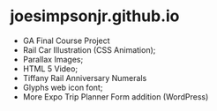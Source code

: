 # joesimpsonjr.github.io
* GA Final Course Project
 * Rail Car Illustration (CSS Animation);
 * Parallax Images;
 * HTML 5 Video;
* Tiffany Rail Anniversary Numerals
 * Glyphs web icon font; 
* More Expo Trip Planner Form addition (WordPress)
